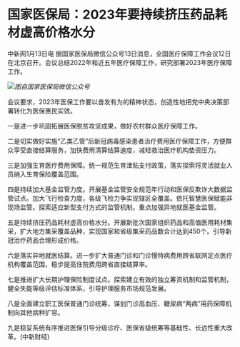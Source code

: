# 国家医保局：2023年要持续挤压药品耗材虚高价格水分

中新网1月13日电
据国家医保局微信公众号13日消息，全国医疗保障工作会议12日在北京召开。会议总结2022年和近五年医疗保障工作，研究部署2023年医疗保障工作。

![](https://inews.gtimg.com/news_bt/OYUvLSaaMomnQllhMDyMvCmLoWTZgZiXPQ1gxISps0eecAA/1000)_图自国家医保局微信公众号_

会议要求，2023年医保工作要以奋发有为的精神状态，创造性地把党中央决策部署转化为医保惠民实效。

一是进一步巩固拓展医保脱贫攻坚成果，做好农村群众医疗保障工作。

二是切实做好实施“乙类乙管”后新冠病毒感染患者治疗费用医疗保障工作，方便群众享受直接结算服务，加快费用清算结算速度，减轻救治医疗机构垫资压力。

三是加强生育医疗费用保障。统一规范生育津贴支付政策，落实探索将灵活就业人员纳入生育保险覆盖范围。

四是持续加大基金监管力度。开展基金监管安全规范年行动和医保反欺诈大数据监管试点。加大飞行检查力度，各级飞检力争实现辖区全覆盖。依托智慧医保赋能非现场监管。探索适应新型支付方式的监管机制。重点加强异地就医基金监管。

五是持续挤压药品耗材虚高价格水分。开展新批次国家组织药品和高值医用耗材集采，扩大地方集采覆盖品种，实现国家和省级集采药品数合计达到450个。引导新冠治疗药品合理形成价格。

六是落实异地就医结算。进一步扩大普通门诊和门诊慢特病费用跨省联网定点医疗机构覆盖范围，稳步提高住院费用跨省直接结算率。

七是推进扩大长期护理保险制度试点。探索建立有效的独立筹资机制和监管机制，健全失能等级评估标准体系，引导护理服务市场规范发展。

八是全面建立职工医保普通门诊统筹，谋划门诊高血压、糖尿病“两病”用药保障机制向其他病种扩容。

九是稳妥系统有序推进医保引导分级诊疗、医保省级统筹等基础性、长远性重大改革。(中新财经)

